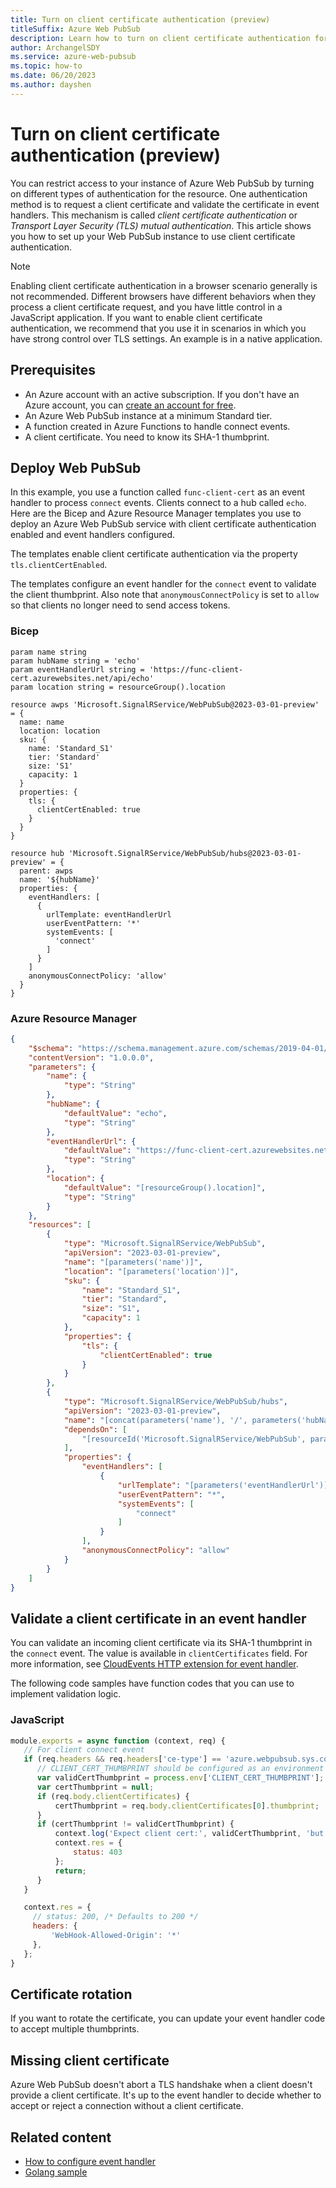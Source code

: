 ```yaml
---
title: Turn on client certificate authentication (preview)
titleSuffix: Azure Web PubSub
description: Learn how to turn on client certificate authentication for Azure Web PubSub (preview).
author: ArchangelSDY
ms.service: azure-web-pubsub
ms.topic: how-to
ms.date: 06/20/2023
ms.author: dayshen
---
```


# Turn on client certificate authentication (preview)

You can restrict access to your instance of Azure Web PubSub by turning on different types of authentication for the resource. One authentication method is to request a client certificate and validate the certificate in event handlers. This mechanism is called *client certificate authentication* or *Transport Layer Security (TLS) mutual authentication*. This article shows you how to set up your Web PubSub instance to use client certificate authentication.

> [!NOTE]
> Enabling client certificate authentication in a browser scenario generally is not recommended. Different browsers have different behaviors when they process a client certificate request, and you have little control in a JavaScript application. If you want to enable client certificate authentication, we recommend that you use it in scenarios in which you have strong control over TLS settings. An example is in a native application.

## Prerequisites

* An Azure account with an active subscription. If you don't have an Azure account, you can [create an account for free](https://azure.microsoft.com/free/).
* An Azure Web PubSub instance at a minimum Standard tier.
* A function created in Azure Functions to handle connect events.
* A client certificate. You need to know its SHA-1 thumbprint.

## Deploy Web PubSub

In this example, you use a function called `func-client-cert` as an event handler to process `connect` events. Clients connect to a hub called `echo`. Here are the Bicep and Azure Resource Manager templates you use to deploy an Azure Web PubSub service with client certificate authentication enabled and event handlers configured.

The templates enable client certificate authentication via the property `tls.clientCertEnabled`.

The templates configure an event handler for the `connect` event to validate the client thumbprint. Also note that `anonymousConnectPolicy` is set to `allow` so that clients no longer need to send access tokens.

### Bicep

```bicep
param name string
param hubName string = 'echo'
param eventHandlerUrl string = 'https://func-client-cert.azurewebsites.net/api/echo'
param location string = resourceGroup().location

resource awps 'Microsoft.SignalRService/WebPubSub@2023-03-01-preview' = {
  name: name
  location: location
  sku: {
    name: 'Standard_S1'
    tier: 'Standard'
    size: 'S1'
    capacity: 1
  }
  properties: {
    tls: {
      clientCertEnabled: true
    }
  }
}

resource hub 'Microsoft.SignalRService/WebPubSub/hubs@2023-03-01-preview' = {
  parent: awps
  name: '${hubName}'
  properties: {
    eventHandlers: [
      {
        urlTemplate: eventHandlerUrl
        userEventPattern: '*'
        systemEvents: [
          'connect'
        ]
      }
    ]
    anonymousConnectPolicy: 'allow'
  }
}
```

### Azure Resource Manager

```json
{
    "$schema": "https://schema.management.azure.com/schemas/2019-04-01/deploymentTemplate.json#",
    "contentVersion": "1.0.0.0",
    "parameters": {
        "name": {
            "type": "String"
        },
        "hubName": {
            "defaultValue": "echo",
            "type": "String"
        },
        "eventHandlerUrl": {
            "defaultValue": "https://func-client-cert.azurewebsites.net/api/echo",
            "type": "String"
        },
        "location": {
            "defaultValue": "[resourceGroup().location]",
            "type": "String"
        }
    },
    "resources": [
        {
            "type": "Microsoft.SignalRService/WebPubSub",
            "apiVersion": "2023-03-01-preview",
            "name": "[parameters('name')]",
            "location": "[parameters('location')]",
            "sku": {
                "name": "Standard_S1",
                "tier": "Standard",
                "size": "S1",
                "capacity": 1
            },
            "properties": {
                "tls": {
                    "clientCertEnabled": true
                }
            }
        },
        {
            "type": "Microsoft.SignalRService/WebPubSub/hubs",
            "apiVersion": "2023-03-01-preview",
            "name": "[concat(parameters('name'), '/', parameters('hubName'))]",
            "dependsOn": [
                "[resourceId('Microsoft.SignalRService/WebPubSub', parameters('name'))]"
            ],
            "properties": {
                "eventHandlers": [
                    {
                        "urlTemplate": "[parameters('eventHandlerUrl')]",
                        "userEventPattern": "*",
                        "systemEvents": [
                            "connect"
                        ]
                    }
                ],
                "anonymousConnectPolicy": "allow"
            }
        }
    ]
}
```

## Validate a client certificate in an event handler

You can validate an incoming client certificate via its SHA-1 thumbprint in the `connect` event. The value is available in `clientCertificates` field. For more information, see [CloudEvents HTTP extension for event handler](reference-cloud-events.md#connect).

The following code samples have function codes that you can use to implement validation logic.

### JavaScript

```javascript
module.exports = async function (context, req) {
   // For client connect event
   if (req.headers && req.headers['ce-type'] == 'azure.webpubsub.sys.connect') {
      // CLIENT_CERT_THUMBPRINT should be configured as an environment variable of valid client certificate SHA-1 thumbprint
      var validCertThumbprint = process.env['CLIENT_CERT_THUMBPRINT'];
      var certThumbprint = null;
      if (req.body.clientCertificates) {
          certThumbprint = req.body.clientCertificates[0].thumbprint;
      }
      if (certThumbprint != validCertThumbprint) {
          context.log('Expect client cert:', validCertThumbprint, 'but got:', certThumbprint);
          context.res = {
              status: 403
          };
          return;
      }
   }

   context.res = {
     // status: 200, /* Defaults to 200 */
     headers: {
         'WebHook-Allowed-Origin': '*'
     },
   };
}
```

## Certificate rotation

If you want to rotate the certificate, you can update your event handler code to accept multiple thumbprints.

## Missing client certificate

Azure Web PubSub doesn't abort a TLS handshake when a client doesn't provide a client certificate. It's up to the event handler to decide whether to accept or reject a connection without a client certificate.

## Related content

* [How to configure event handler](howto-develop-eventhandler.md)
* [Golang sample](https://github.com/Azure/azure-webpubsub/blob/main/samples/golang/clientWithCert/Readme.md)
